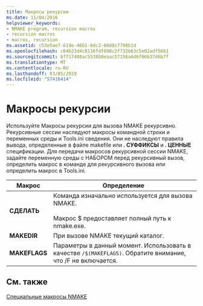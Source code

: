 ```yaml
---
title: Макросы рекурсии
ms.date: 11/04/2016
helpviewer_keywords:
- NMAKE program, recursion macros
- recursion macros
- macros, recursion
ms.assetid: c53e5ae7-619e-46b1-bdc2-86d8c7798b1d
ms.openlocfilehash: c04b23d4c8116fdf898c2f732b63c5e02adf5661
ms.sourcegitcommit: bff17488ac5538b8eaac57156a4d6f06b37d6b7f
ms.translationtype: MT
ms.contentlocale: ru-RU
ms.lasthandoff: 03/05/2019
ms.locfileid: "57416414"
---
```

# <a name="recursion-macros"></a>Макросы рекурсии

Используйте Макросы рекурсии для вызова NMAKE рекурсивно. Рекурсивные сессии наследуют макросы командной строки и переменных среды и Tools.ini сведения. Они не наследуют правила вывода, определенные в файле makefile или **. СУФФИКСЫ** и **. ЦЕННЫЕ** спецификации. Для передачи макросов рекурсивной сессии NMAKE, задайте переменную среды с НАБОРОМ перед рекурсивный вызов, определить макрос в команде для рекурсивного вызова или определить макрос в Tools.ini.

|Макрос|Определение|
|-----------|----------------|
|**СДЕЛАТЬ**|Команда изначально используется для вызова NMAKE.<br /><br /> Макрос $ предоставляет полный путь к nmake.exe.|
|**MAKEDIR**|При вызове NMAKE текущий каталог.|
|**MAKEFLAGS**|Параметры в данный момент. Использовать в качестве `/$(MAKEFLAGS)`.  Обратите внимание, что /F не включается.|

## <a name="see-also"></a>См. также

[Специальные макросы NMAKE](../build/special-nmake-macros.md)
